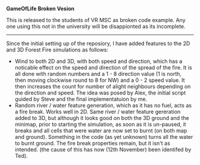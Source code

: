 <p><strong>GameOfLife Broken Vesion</strong></p>

<p>This is released to the students of VR MSC as broken code example. Any one using this not in the university will be disappionted as its incomplete.</p>
<hr>
<p>Since the initial setting up of the reposiory, I have added features to the 2D and 3D Forest Fire simulations as follows:</p>
<ul>
<li>Wind to both 2D and 3D, with both speed and direction, which has a noticable effect on the speed and direction of the spread of the fire. It is all done with random numbers and a 1 - 8 direction value (1 is north, then moving clockwise round to 8 for NW) and a 0 - 2 speed value.  It then increases the count for number of alight neighbours depending on the direction and speed. The idea was posed by Alex, the initial script guided by Steve and the final implementatuion by me.</li>
<li>Random river / water feature generation, which as it has no fuel, acts as a fire break. Works well in 2D. Same river / water feature gereration added to 3D, but although it looks good on both the 3D ground and the minimap, prior to starting the simulation, as soon as it is un-paused, it breaks and all cells that were water are now set to burnt (on both map and ground).  Something in the code (as yet unknown) turns all the water to burnt ground.  The fire break properties remain, but it isn't as intended. (the cause of this has now (12th November) been identifed by Ted).</li>
</ul>
